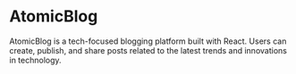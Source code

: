# AtomicBlog
AtomicBlog is a tech-focused blogging platform built with React. Users can create, publish, and share posts related to the latest trends and innovations in technology.
